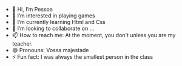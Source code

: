 - 👋 Hi, I’m Pessoa
- 👀 I’m interested in playing games
- 🌱 I’m currently learning Html and Css
- 💞️ I’m looking to collaborate on ...
- 📫 How to reach me: At the moment, you don't unless you are my teacher.
- 😄 Pronouns: Vossa majestade
- ⚡ Fun fact: I was always the smallest person in the class

<!---
CatPessoa/CatPessoa is a ✨ special ✨ repository because its `README.md` (this file) appears on your GitHub profile.
You can click the Preview link to take a look at your changes.
--->
